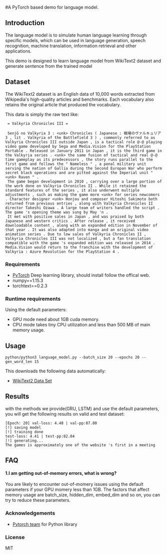 #A PyTorch based demo for language model.
## Introduction
The language model is to simulate human language learning through specific models, which can be used in language generation, speech recognition, machine translation, information retrieval and other applications.

This demo is designed to learn language model from WikiText2 dataset and generate sentence from the trained model 

## Dataset
The WikiText2 dataset is an English data of 10,000 words extracted from Wikipedia's high-quality articles and benchmarks. Each vocabulary also retains the original article that produced the vocabulary.

This data is simply the raw text like:
```
 = Valkyria Chronicles III = 
 
 Senjō no Valkyria 3 : <unk> Chronicles ( Japanese : 戦場のヴァルキュリア3 , lit . Valkyria of the Battlefield 3 ) , commonly referred to as Valkyria Chronicles III outside Japan , is a tactical role @-@ playing video game developed by Sega and Media.Vision for the PlayStation Portable . Released in January 2011 in Japan , it is the third game in the Valkyria series . <unk> the same fusion of tactical and real @-@ time gameplay as its predecessors , the story runs parallel to the first game and follows the " Nameless " , a penal military unit serving the nation of Gallia during the Second Europan War who perform secret black operations and are pitted against the Imperial unit " <unk> Raven " . 
 The game began development in 2010 , carrying over a large portion of the work done on Valkyria Chronicles II . While it retained the standard features of the series , it also underwent multiple adjustments , such as making the game more <unk> for series newcomers . Character designer <unk> Honjou and composer Hitoshi Sakimoto both returned from previous entries , along with Valkyria Chronicles II director Takeshi Ozawa . A large team of writers handled the script . The game 's opening theme was sung by May 'n . 
 It met with positive sales in Japan , and was praised by both Japanese and western critics . After release , it received downloadable content , along with an expanded edition in November of that year . It was also adapted into manga and an original video animation series . Due to low sales of Valkyria Chronicles II , Valkyria Chronicles III was not localized , but a fan translation compatible with the game 's expanded edition was released in 2014 . Media.Vision would return to the franchise with the development of Valkyria : Azure Revolution for the PlayStation 4 .
```

### Requirements
- [PyTorch](http://pytorch.org/) Deep learning library, should install follow the offical web.
- numpy==1.15.3
- torchtext==0.2.3

### Runtime requirements
Using the default parameters: 
- GPU mode need about 1GB cuda memory.
- CPU mode takes tiny CPU utilization and less than 500 MB of main memory usage. 

## Usage

```
python/python3 language_model.py --batch_size 20 --epochs 20 --gen_word_len 15
```

This downloads the following data automatically:
  - [WikiText2 Data Set]('https://s3.amazonaws.com/research.metamind.io/wikitext/wikitext-2-v1.zip')

## Results
with the methods we provide(GRU, LSTM) and use the default parameters, you will get the following results on valid and test dataset:
```
[Epoch: 20] val-loss: 4.48 | val-pp:87.80
[!] saving model
[!] training done
test-loss: 4.41 | test-pp:82.04
[!] generating...
The games is approximately one of the website 's first in a meeting
```

## FAQ
#### 1.I am getting out-of-memory errors, what is wrong?
You are likely to encounter out-of-momery issues using the default parameters if your GPU momery less than 1GB. 
The factors that affect memory usage are batch_size, hidden_dim, embed_dim and so on, you can try to reduce
these parameters.


### Acknowledgements
* [Pytorch team](https://github.com/pytorch/pytorch#the-team) for Python library<br>

### License
MIT

